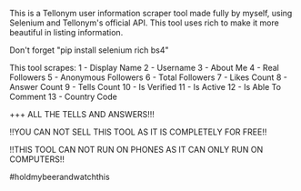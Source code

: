 This is a Tellonym user information scraper tool made fully by myself, using Selenium and Tellonym's official API.
This tool uses rich to make it more beautiful in listing information.

Don't forget "pip install selenium rich bs4"

This tool scrapes:
1 - Display Name
2 - Username
3 - About Me
4 - Real Followers
5 - Anonymous Followers
6 - Total Followers
7 - Likes Count
8 - Answer Count
9 - Tells Count
10 - Is Verified
11 - Is Active
12 - Is Able To Comment
13 - Country Code

+++ ALL THE TELLS AND ANSWERS!!!

!!YOU CAN NOT SELL THIS TOOL AS IT IS COMPLETELY FOR FREE!!

!!THIS TOOL CAN NOT RUN ON PHONES AS IT CAN ONLY RUN ON COMPUTERS!!

#holdmybeerandwatchthis
